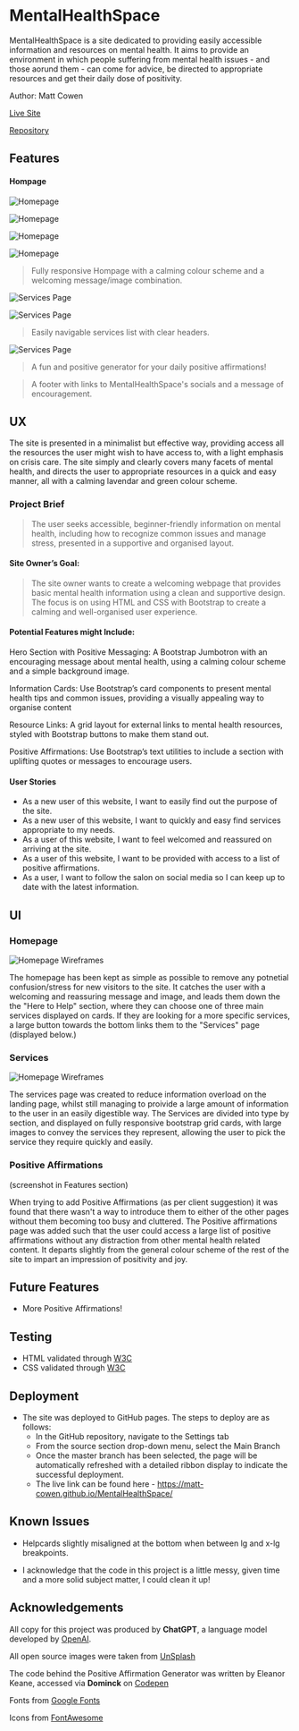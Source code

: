 # MentalHealthSpace

MentalHealthSpace is a site dedicated to providing easily accessible information and resources on mental health.
It aims to provide an environment in which people suffering from mental health issues - and those aorund them - can come for
advice, be directed to appropriate resources and get their daily dose of positivity.

Author: Matt Cowen

[Live Site](https://matt-cowen.github.io/MentalHealthSpace/)

[Repository](https://github.com/Matt-Cowen/MentalHealthSpace)


## Features

#### Hompage

 ![Homepage](/assets/images/MHSHPMobile1.png)

![Homepage](/assets/images/MHSHPMobile2.png)

 ![Homepage](/assets/images/MHSHPDesktop1.png)

  ![Homepage](/assets/images/MHSHPDesktop2.png)

 > Fully responsive Hompage with a calming colour scheme and a welcoming message/image combination.


 ![Services Page](/assets/images/MHSSDesktop.png)

  ![Services Page](/assets/images/MHSSMobile.png)

 >Easily navigable services list with clear headers.

![Services Page](/assets/images/MHSPAMobile.png)

>A fun and positive generator for your daily positive affirmations!

>A footer with links to MentalHealthSpace's socials and a message of encouragement.



## UX

The site is presented in a minimalist but effective way, providing access all the resources the user might wish to have access to, with a light emphasis on crisis care. The site simply and clearly covers many facets of mental health, and directs the user to appropriate resources in a quick and easy manner, all with a calming lavendar and green colour scheme.

### Project Brief

>The user seeks accessible, beginner-friendly information on mental health, including how to recognize common issues and manage stress, presented in a supportive and organised layout.

#### Site Owner’s Goal:
>The site owner wants to create a welcoming webpage that provides basic mental health information using a clean and supportive design. The focus is on using HTML and CSS with Bootstrap to create a calming and well-organised user experience.

#### Potential Features might Include:

Hero Section with Positive Messaging: A Bootstrap Jumbotron with an encouraging message about mental health, using a calming colour scheme and a simple background image. <br>

Information Cards: Use Bootstrap’s card components to present mental health tips and common issues, providing a visually appealing way to organise content <br>

Resource Links: A grid layout for external links to mental health resources, styled with Bootstrap buttons to make them stand out.<br>

Positive Affirmations: Use Bootstrap’s text utilities to include a section with uplifting quotes or messages to encourage users.<br>


#### User Stories

* As a new user of this website, I want to easily find out the purpose of the site.
* As a new user of this website, I want to quickly and easy find services appropriate to my needs.
* As a user of this website, I want to feel welcomed and reassured on arriving at the site.
* As a user of this website, I want to be provided with access to a list of positive affirmations.
* As a user, I want to follow the salon on social media so I can keep up to date with the latest information.


## UI

### Homepage
 ![Homepage Wireframes](/assets/images/MentalHealthSpaceHomepage.png)

 The homepage has been kept as simple as possible to remove any potnetial confusion/stress for new visitors to the site. It catches the user with a welcoming and reassuring message and image, and leads them down the the "Here to Help" section, where they can choose one of three main services displayed on cards. If they are looking for a more specific services, a large button towards the bottom links them to the "Services" page (displayed below.)


### Services
 ![Homepage Wireframes](/assets/images/MentalHealthSpaceServices.png)

 The services page was created to reduce information overload on the landing page, whilst still managing to proivide a large amount of information to the user in an easily digestible way. The Services are divided into type by section, and displayed on fully responsive bootstrap grid cards, with large images to convey the services they represent, allowing the user to pick the service they require quickly and easily.


### Positive Affirmations
(screenshot in Features section)

When trying to add Positive Affirmations (as per client suggestion) it was found that there wasn't a way to introduce them to either of the other pages without them becoming too busy and cluttered. The Positive affirmations page was added such that the user could access a large list of positive affirmations without any distraction from other mental health related content. It departs slightly from the general colour scheme of the rest of the site to impart an impression of positivity and joy.

## Future Features

* More Positive Affirmations!

## Testing

 * HTML validated through [W3C](https://validator.w3.org/)
 * CSS validated through [W3C](https://jigsaw.w3.org/css-validator/validator)

## Deployment

* The site was deployed to GitHub pages. The steps to deploy are as follows:
    * In the GitHub repository, navigate to the Settings tab
    * From the source section drop-down menu, select the Main Branch
    * Once the master branch has been selected, the page will be automatically refreshed with a detailed ribbon display to indicate the successful deployment.
    * The live link can be found here - https://matt-cowen.github.io/MentalHealthSpace/


## Known Issues

* Helpcards slightly misaligned at the bottom when between lg and x-lg breakpoints.

* I acknowledge that the code in this project is a little messy, given time and a more solid subject matter, I could clean it up!



## Acknowledgements

All copy for this project was produced by  **ChatGPT**, a language model developed by [OpenAI](https://openai.com).

All open source images were taken from [UnSplash](https://unsplash.com/)

The code behind the Positive Affirmation Generator was written by Eleanor Keane, accessed via **Dominck** on [Codepen](https://codepen.io/Tyrantd27)

Fonts from [Google Fonts](https://fonts.google.com/)

Icons from [FontAwesome](https://fontawesome.com/)



